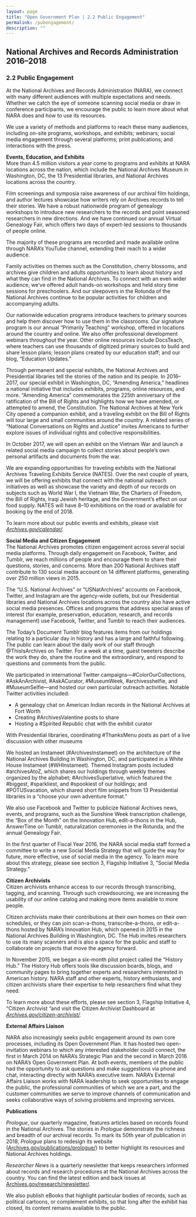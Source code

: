 ```yaml
---
layout: page
title: "Open Government Plan | 2.2 Public Engagement"
permalink: /pubengagement/
description: ""
---
```


## National Archives and Records Administration 2016–2018

### 2.2 Public Engagement

<p>At the National Archives and Records Administration (NARA), we connect with many different audiences with multiple expectations and needs. Whether we catch the eye of someone scanning social media or draw in conference participants, we encourage the public to learn more about what NARA does and how to use its resources.</p>

<p>We use a variety of methods and platforms to reach these many audiences, including on-site programs, workshops, and exhibits; webinars; social media engagement through several platforms; print publications; and interactions with the press.</p>

<p><strong>Events, Education, and Exhibits </strong><br />
More than 4.5 million visitors a year come to programs and exhibits at NARA locations across the nation, which include the National Archives Museum in Washington, DC, the 13 Presidential libraries, and National Archives locations across the country.</p>

<p>Film screenings and symposia raise awareness of our archival film holdings, and author lectures showcase how writers rely on Archives records to tell their stories. We have a robust nationwide program of genealogy workshops to introduce new researchers to the records and point seasoned researchers in new directions. And we have continued our annual Virtual Genealogy Fair, which offers two days of expert-led sessions to thousands of people online.</p>

<p>The majority of these programs are recorded and made available online through NARA’s YouTube channel, extending their reach to a wider audience.</p>

<p>Family activities on themes such as the Constitution, cherry blossoms, and archives give children and adults opportunities to learn about history and what they can find in the National Archives. To connect with an even wider audience, we’ve offered adult hands-on workshops and held story time sessions for preschoolers. And our sleepovers in the Rotunda of the National Archives continue to be popular activities for children and accompanying adults.</p>

<p>Our nationwide education programs introduce teachers to primary sources and help them discover how to use them in the classrooms. Our signature program is our annual “Primarily Teaching” workshop, offered in locations around the country and online. We also offer professional development webinars throughout the year. Other online resources include DocsTeach, where teachers can use thousands of digitized primary sources to build and share lesson plans; lesson plans created by our education staff; and our blog, “Education Updates.”</p>

<p>Through permanent and special exhibits, the National Archives and Presidential libraries tell the stories of the nation and its people. In 2016–2017, our special exhibit in Washington, DC, “Amending America,” headlines a national initiative that includes exhibits, programs, online resources, and more. “Amending America” commemorates the 225th anniversary of the ratification of the Bill of Rights and highlights how we have amended, or attempted to amend, the Constitution. The National Archives at New York City opened a companion exhibit, and a traveling exhibit on the Bill of Rights will tour large and small communities around the country. A related series of “National Conversations on Rights and Justice” invites Americans to further explore issues of individual rights and collective responsibilities.</p>

<p>In October 2017, we will open an exhibit on the Vietnam War and launch a related social media campaign to collect stories about people’s own personal artifacts and documents from the war.</p>

<p>We are expanding opportunities for traveling exhibits with the National Archives Traveling Exhibits Service (NATES). Over the next couple of years, we will be offering exhibits that connect with the national outreach initiatives as well as showcase the variety and depth of our records on subjects such as World War I, the Vietnam War, the Charters of Freedom, the Bill of Rights, Iraqi Jewish heritage, and the Government’s effect on our food supply. NATES will have 8–10 exhibitions on the road or available for booking by the end of 2018.</p>

<p>To learn more about our public events and exhibits, please visit <a href="http://www.archives.gov/calendar/"><em>Archives.gov/calendar/</em></a><em>.</em></p>

<p><strong>Social Media and Citizen Engagement</strong><br />
The National Archives promotes citizen engagement across several social media platforms. Through daily engagement on Facebook, Twitter, and Tumblr, we reach millions of people and encourage them to share their questions, stories, and concerns. More than 200 National Archives staff contribute to 130 social media account on 14 different platforms, generating over 250 million views in 2015.</p>

<p>The “U.S. National Archives” or “USNatArchives” accounts on Facebook, Twitter, and Instagram are the agency-wide outlets, but our Presidential libraries and National Archives locations across the country also have active social media presences. Offices and programs that address special areas of interest (for example, preservation, education, research, and records management) use Facebook, Twitter, and Tumblr to reach their audiences.</p>

<p>The Today’s Document Tumblr blog features items from our holdings relating to a particular day in history and has a large and faithful following. The public can learn about the daily work of our staff through @ThisIsArchives on Twitter. For a week at a time, guest tweeters describe the work they do, share the routine and the extraordinary, and respond to questions and comments from the public.</p>

<p>We participated in international Twitter campaigns—#ColorOurCollections, #AskAnArchivist, #AskACurator, #MuseumWeek, #archivesshelfie, and #MuseumSelfie—and hosted our own particular outreach activities. Notable Twitter activities included:</p>

<ul>
  <li>A genealogy chat on American Indian records in the National Archives at Fort Worth</li>
  <li>Creating #ArchivesValentine posts to share</li>
  <li>Hosting a #Spirited Republic chat with the exhibit curator</li>
</ul>

<p>With Presidential libraries, coordinating #ThanksMenu posts as part of a live discussion with other museums</p>

<p>We hosted an Instameet (#ArchivesInstameet) on the architecture of the National Archives Building in Washington, DC, and participated in a White House Instameet (#WHInstameet). Themed Instagram posts included #archivesAtoZ, which shares our holdings through weekly themes organized by the alphabet; #ArchivesSuperlative, which featured the #biggest, #sparkliest, and #spookiest of our holdings; and #POTUSvacation, which shared short film snippets from 13 Presidential libraries in a “choose your own adventure format.”</p>

<p>We also use Facebook and Twitter to publicize National Archives news, events, and programs, such as the Sunshine Week transcription challenge, the “Box of the Month” on the Innovation Hub, edit-a-thons in the Hub, AnswerTime on Tumblr, naturalization ceremonies in the Rotunda, and the annual Genealogy Fair.</p>

<p>In the first quarter of Fiscal Year 2016, the NARA social media staff formed a committee to write a new Social Media Strategy that will guide the way for future, more effective, use of social media in the agency. To learn more about this strategy, please see section 3, Flagship Initiative 3, “Social Media Strategy.”</p>

<p><strong>Citizen Archivists</strong><br />
Citizen archivists enhance access to our records through transcribing, tagging, and scanning. Through such crowdsourcing, we are increasing the usability of our online catalog and making more items available to more people.</p>

<p>Citizen archivists make their contributions at their own homes on their own schedules, or they can join scan-a-thons, transcribe-a-thons, or edit-a-thons hosted by NARA’s Innovation Hub, which opened in 2015 in the National Archives Building in Washington, DC. The Hub invites researchers to use its many scanners and is also a space for the public and staff to collaborate on projects that move the agency forward.</p>

<p>In November 2015, we began a six-month pilot project called the “History Hub.” The History Hub offers tools like discussion boards, blogs, and community pages to bring together experts and researchers interested in American history. NARA staff and other experts, history enthusiasts, and citizen archivists share their expertise to help researchers find what they need.</p>

<p>To learn more about these efforts, please see section 3, Flagship Initiative 4, “Citizen Archivist ”and visit the Citizen Archivist Dashboard at <a href="http://www.archives.gov/citizen-archivist/"><em>Archives.gov/citizen-archivist/</em></a><em>.</em></p>

<p><strong>External Affairs Liaison</strong></p>

<p>NARA also increasingly seeks public engagement around its own core processes, including its Open Government Plan. It has hosted two open-invitation webinars to which any interested stakeholder could connect, the first in March 2014 on NARA’s Strategic Plan and the second in March 2016 on NARA’s Open Government Plan. At both events, members of the public had the opportunity to ask questions and make suggestions via phone and chat, interacting directly with NARA’s executive team. NARA’s External Affairs Liaison works with NARA leadership to seek opportunities to engage the public, the professional communities of which we are a part, and the customer communities we serve to improve channels of communication and seeks collaborative ways of solving problems and improving services.</p>

<p><strong>Publications</strong></p>

<p><em>Prologue</em>, our quarterly magazine, features articles based on records found in the National Archives. The stories in <em>Prologue </em>demonstrate the richness and breadth of our archival records. To mark its 50th year of publication in 2018, <em>Prologue </em>plans to redesign its website (<a href="http://www.archives.gov/publications/prologue/">Archives.gov/publications/prologue/</a>) to better highlight its resources and National Archives holdings.</p>

<p><em>Researcher News</em> is a quarterly newsletter that keeps researchers informed about records and research procedures at the National Archives across the country. You can find the latest edition and back issues at<a href="http://www.archives.gov/research/newsletter/"> Archives.gov/research/newsletter/</a>.</p>

<p>We also publish eBooks that highlight particular bodies of records, such as political cartoons, or complement exhibits, so that long after the exhibit has closed, its content remains available to the public.</p>
